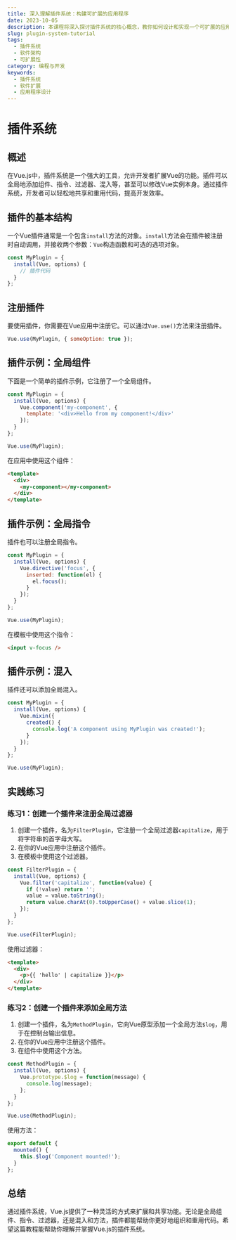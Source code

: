 ```yaml
---
title: 深入理解插件系统：构建可扩展的应用程序
date: 2023-10-05
description: 本课程将深入探讨插件系统的核心概念，教你如何设计和实现一个可扩展的应用程序，使你的软件更具灵活性和可维护性。
slug: plugin-system-tutorial
tags:
  - 插件系统
  - 软件架构
  - 可扩展性
category: 编程与开发
keywords:
  - 插件系统
  - 软件扩展
  - 应用程序设计
---
```


# 插件系统

## 概述

在Vue.js中，插件系统是一个强大的工具，允许开发者扩展Vue的功能。插件可以全局地添加组件、指令、过滤器、混入等，甚至可以修改Vue实例本身。通过插件系统，开发者可以轻松地共享和重用代码，提高开发效率。

## 插件的基本结构

一个Vue插件通常是一个包含`install`方法的对象。`install`方法会在插件被注册时自动调用，并接收两个参数：`Vue`构造函数和可选的选项对象。

```javascript
const MyPlugin = {
  install(Vue, options) {
    // 插件代码
  }
};
```

## 注册插件

要使用插件，你需要在Vue应用中注册它。可以通过`Vue.use()`方法来注册插件。

```javascript
Vue.use(MyPlugin, { someOption: true });
```

## 插件示例：全局组件

下面是一个简单的插件示例，它注册了一个全局组件。

```javascript
const MyPlugin = {
  install(Vue, options) {
    Vue.component('my-component', {
      template: '<div>Hello from my component!</div>'
    });
  }
};

Vue.use(MyPlugin);
```

在应用中使用这个组件：

```html
<template>
  <div>
    <my-component></my-component>
  </div>
</template>
```

## 插件示例：全局指令

插件也可以注册全局指令。

```javascript
const MyPlugin = {
  install(Vue, options) {
    Vue.directive('focus', {
      inserted: function(el) {
        el.focus();
      }
    });
  }
};

Vue.use(MyPlugin);
```

在模板中使用这个指令：

```html
<input v-focus />
```

## 插件示例：混入

插件还可以添加全局混入。

```javascript
const MyPlugin = {
  install(Vue, options) {
    Vue.mixin({
      created() {
        console.log('A component using MyPlugin was created!');
      }
    });
  }
};

Vue.use(MyPlugin);
```

## 实践练习

### 练习1：创建一个插件来注册全局过滤器

1. 创建一个插件，名为`FilterPlugin`，它注册一个全局过滤器`capitalize`，用于将字符串的首字母大写。
2. 在你的Vue应用中注册这个插件。
3. 在模板中使用这个过滤器。

```javascript
const FilterPlugin = {
  install(Vue, options) {
    Vue.filter('capitalize', function(value) {
      if (!value) return '';
      value = value.toString();
      return value.charAt(0).toUpperCase() + value.slice(1);
    });
  }
};

Vue.use(FilterPlugin);
```

使用过滤器：

```html
<template>
  <div>
    <p>{{ 'hello' | capitalize }}</p>
  </div>
</template>
```

### 练习2：创建一个插件来添加全局方法

1. 创建一个插件，名为`MethodPlugin`，它向Vue原型添加一个全局方法`$log`，用于在控制台输出信息。
2. 在你的Vue应用中注册这个插件。
3. 在组件中使用这个方法。

```javascript
const MethodPlugin = {
  install(Vue, options) {
    Vue.prototype.$log = function(message) {
      console.log(message);
    };
  }
};

Vue.use(MethodPlugin);
```

使用方法：

```javascript
export default {
  mounted() {
    this.$log('Component mounted!');
  }
};
```

## 总结

通过插件系统，Vue.js提供了一种灵活的方式来扩展和共享功能。无论是全局组件、指令、过滤器，还是混入和方法，插件都能帮助你更好地组织和重用代码。希望这篇教程能帮助你理解并掌握Vue.js的插件系统。
